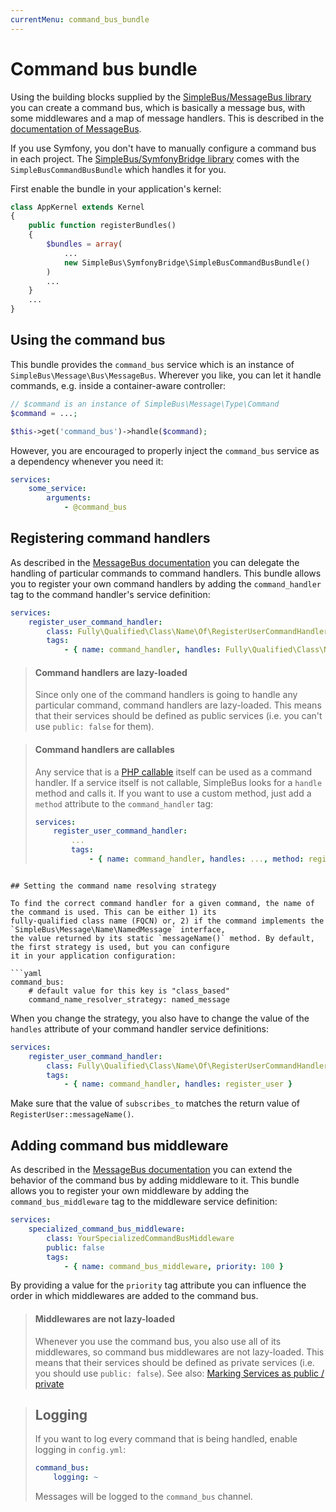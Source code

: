 ```yaml
---
currentMenu: command_bus_bundle
---
```


# Command bus bundle

Using the building blocks supplied by the [SimpleBus/MessageBus library](https://github.com/SimpleBus/MessageBus) you
can create a command bus, which is basically a message bus, with some middlewares and a map of message handlers. This is
described in the [documentation of MessageBus](http://simplebus.github.io/MessageBus/doc/command_bus.html).

If you use Symfony, you don't have to manually configure a command bus in each project. The [SimpleBus/SymfonyBridge
library](https://github.com/SimpleBus/SymfonyBridge) comes with the `SimpleBusCommandBusBundle` which handles it for
you.

First enable the bundle in your application's kernel:

```php
class AppKernel extends Kernel
{
    public function registerBundles()
    {
        $bundles = array(
            ...
            new SimpleBus\SymfonyBridge\SimpleBusCommandBusBundle()
        )
        ...
    }
    ...
}
```

## Using the command bus

This bundle provides the `command_bus` service which is an instance of `SimpleBus\Message\Bus\MessageBus`. Wherever you
like, you can let it handle commands, e.g. inside a container-aware controller:

```php
// $command is an instance of SimpleBus\Message\Type\Command
$command = ...;

$this->get('command_bus')->handle($command);
```

However, you are encouraged to properly inject the `command_bus` service as a dependency whenever you need it:

```yaml
services:
    some_service:
        arguments:
            - @command_bus
```

## Registering command handlers

As described in the [MessageBus documentation](http://simplebus.github.io/MessageBus/doc/command_bus.html) you can
delegate the handling of particular commands to command handlers. This bundle allows you to register your own
command handlers by adding the `command_handler` tag to the command handler's service definition:

```yaml
services:
    register_user_command_handler:
        class: Fully\Qualified\Class\Name\Of\RegisterUserCommandHandler
        tags:
            - { name: command_handler, handles: Fully\Qualified\Class\Name\Of\RegisterUser }
```

> #### Command handlers are lazy-loaded
>
> Since only one of the command handlers is going to handle any particular command, command handlers are lazy-loaded.
> This means that their services should be defined as public services (i.e. you can't use `public: false` for them).

> #### Command handlers are callables
>
> Any service that is a [PHP callable](http://php.net/manual/en/language.types.callable.php) itself can be used as a
> command handler. If a service itself is not callable, SimpleBus looks for a `handle` method and calls it. If you want
> to use a custom method, just add a `method` attribute to the `command_handler` tag:
>
> ```yaml
> services:
>     register_user_command_handler:
>         ...
>         tags:
>             - { name: command_handler, handles: ..., method: registerUser }
```

## Setting the command name resolving strategy

To find the correct command handler for a given command, the name of the command is used. This can be either 1) its
fully-qualified class name (FQCN) or, 2) if the command implements the `SimpleBus\Message\Name\NamedMessage` interface,
the value returned by its static `messageName()` method. By default, the first strategy is used, but you can configure
it in your application configuration:

```yaml
command_bus:
    # default value for this key is "class_based"
    command_name_resolver_strategy: named_message
```

When you change the strategy, you also have to change the value of the `handles` attribute of your command handler
service definitions:

```yaml
services:
    register_user_command_handler:
        class: Fully\Qualified\Class\Name\Of\RegisterUserCommandHandler
        tags:
            - { name: command_handler, handles: register_user }
```

Make sure that the value of `subscribes_to` matches the return value of `RegisterUser::messageName()`.

## Adding command bus middleware

As described in the [MessageBus documentation](http://simplebus.github.io/MessageBus/doc/command_bus.html) you can
extend the behavior of the command bus by adding middleware to it. This bundle allows you to register your own
middleware by adding the `command_bus_middleware` tag to the middleware service definition:

```yaml
services:
    specialized_command_bus_middleware:
        class: YourSpecializedCommandBusMiddleware
        public: false
        tags:
            - { name: command_bus_middleware, priority: 100 }
```

By providing a value for the `priority` tag attribute you can influence the order in which middlewares are added to the
command bus.

> #### Middlewares are not lazy-loaded
>
> Whenever you use the command bus, you also use all of its middlewares, so command bus middlewares are not lazy-loaded.
> This means that their services should be defined as private services (i.e. you should use `public: false`). See also:
> [Marking Services as public /
> private](http://symfony.com/doc/current/components/dependency_injection/advanced.html#marking-services-as-public-private)

> ## Logging
>
> If you want to log every command that is being handled, enable logging in `config.yml`:
>
> ```yaml
> command_bus:
>     logging: ~
> ```
>
> Messages will be logged to the `command_bus` channel.
